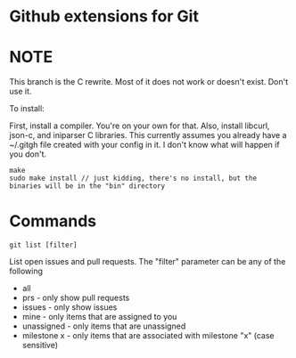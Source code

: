 Github extensions for Git
=======

NOTE
====
This branch is the C rewrite. Most of it does not work or doesn't exist. Don't use it.

To install:

First, install a compiler. You're on your own for that. Also, install libcurl, json-c, and iniparser C libraries.
This currently assumes you already have a ~/.gitgh file created with your config in it. I don't know what will happen if you don't.

```
make
sudo make install // just kidding, there's no install, but the binaries will be in the "bin" directory
```

Commands
========

```
git list [filter]
```

List open issues and pull requests. The "filter" parameter can be any of the following

* all
* prs - only show pull requests
* issues - only show issues
* mine - only items that are assigned to you
* unassigned - only items that are unassigned
* milestone x - only items that are associated with milestone "x" (case sensitive)
